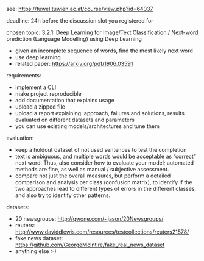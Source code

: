 see: https://tuwel.tuwien.ac.at/course/view.php?id=64037

deadline: 24h before the discussion slot you registered for

chosen topic: 3.2.1: Deep Learning for Image/Text Classification / Next-word prediction (Language Modelling) using Deep Learning

-   given an incomplete sequence of words, find the most likely next word
-   use deep learning
-   related paper: https://arxiv.org/pdf/1906.03591

requirements:

-   implement a CLI
-   make project reproducible
-   add documentation that explains usage
-   upload a zipped file
-   upload a report explaining: approach, failures and solutions, results evaluated on different datasets and parameters
-   you can use existing models/architectures and tune them

evaluation:

-   keep a holdout dataset of not used sentences to test the completion
-   text is ambiguous, and multiple words would be acceptable as “correct” next word. Thus, also consider how to evaluate your model; automated methods are fine, as well as manual / subjective assessment.
-   compare not just the overall measures, but perform a detailed comparison and analysis per class (confusion matrix), to identify if the two approaches lead to different types of errors in the different classes, and also try to identify other patterns.

datasets:

-   20 newsgroups: http://qwone.com/~jason/20Newsgroups/
-   reuters: http://www.daviddlewis.com/resources/testcollections/reuters21578/
-   fake news dataset: https://github.com/GeorgeMcIntire/fake_real_news_dataset
-   anything else :-)
